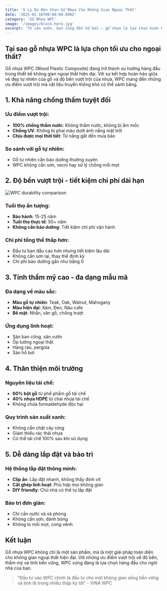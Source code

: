 ```yaml
---
title: '5 Lý Do Nên Chọn Gỗ Nhựa Cho Không Gian Ngoại Thất'
date: '2025-01-10T00:00:00.000Z'
category: 'Gỗ Nhựa WPC'
image: '/images/block-hero.jpg'
excerpt: 'Từ sân vườn, ban công đến hồ bơi – gỗ nhựa là lựa chọn hoàn hảo cho không gian ngoài trời bền đẹp và tinh tế.'
---
```


## Tại sao gỗ nhựa WPC là lựa chọn tối ưu cho ngoại thất?

Gỗ nhựa WPC (Wood Plastic Composite) đang trở thành xu hướng hàng đầu trong thiết kế không gian ngoại thất hiện đại. Với sự kết hợp hoàn hảo giữa vẻ đẹp tự nhiên của gỗ và độ bền vượt trội của nhựa, WPC mang đến những ưu điểm vượt trội mà vật liệu truyền thống khó có thể sánh bằng.

## 1. Khả năng chống thấm tuyệt đối

### Ưu điểm vượt trội:

- **100% chống thấm nước**: Không thấm nước, không bị ẩm mốc
- **Chống UV**: Không bị phai màu dưới ánh nắng mặt trời
- **Chịu được mọi thời tiết**: Từ nắng gắt đến mưa bão

### So sánh với gỗ tự nhiên:

- Gỗ tự nhiên cần bảo dưỡng thường xuyên
- WPC không cần sơn, vecni hay xử lý chống mối mọt

## 2. Độ bền vượt trội - tiết kiệm chi phí dài hạn

![WPC durability comparison](/images/content/wpc-durability.jpg)

### Tuổi thọ ấn tượng:

- **Bảo hành**: 15-25 năm
- **Tuổi thọ thực tế**: 50+ năm
- **Không cần bảo dưỡng**: Tiết kiệm chi phí vận hành

### Chi phí tổng thể thấp hơn:

- Đầu tư ban đầu cao hơn nhưng tiết kiệm lâu dài
- Không cần sơn lại, thay thế định kỳ
- Chi phí bảo dưỡng gần như bằng 0

## 3. Tính thẩm mỹ cao - đa dạng mẫu mã

### Đa dạng về màu sắc:

- **Màu gỗ tự nhiên**: Teak, Oak, Walnut, Mahogany
- **Màu hiện đại**: Xám, Đen, Nâu cafe
- **Bề mặt**: Nhẵn, vân gỗ, chống trượt

### Ứng dụng linh hoạt:

- Sàn ban công, sân vườn
- Ốp tường ngoại thất
- Hàng rào, pergola
- Sàn hồ bơi

## 4. Thân thiện môi trường

### Nguyên liệu tái chế:

- **60% bột gỗ** từ phế phẩm gỗ tái chế
- **40% nhựa HDPE** từ chai nhựa tái chế
- Không chứa formaldehyde độc hại

### Quy trình sản xuất xanh:

- Không cần chặt cây rừng
- Giảm thiểu rác thải nhựa
- Có thể tái chế 100% sau khi sử dụng

## 5. Dễ dàng lắp đặt và bảo trì

### Hệ thống lắp đặt thông minh:

- **Clip ẩn**: Lắp đặt nhanh, không thấy đinh vít
- **Cắt ghép linh hoạt**: Phù hợp mọi không gian
- **DIY friendly**: Chủ nhà có thể tự lắp đặt

### Bảo trì đơn giản:

- Chỉ cần nước và xà phòng
- Không cần sơn, đánh bóng
- Không lo mối mọt, cong vênh

## Kết luận

Gỗ nhựa WPC không chỉ là một sản phẩm, mà là một giải pháp toàn diện cho không gian ngoại thất hiện đại. Với những ưu điểm vượt trội về độ bền, thẩm mỹ và tính bền vững, WPC xứng đáng là lựa chọn hàng đầu cho ngôi nhà của bạn.

> "Đầu tư vào WPC chính là đầu tư cho một không gian sống bền vững và tinh tế trong nhiều thập kỷ tới" - VINA WPC
